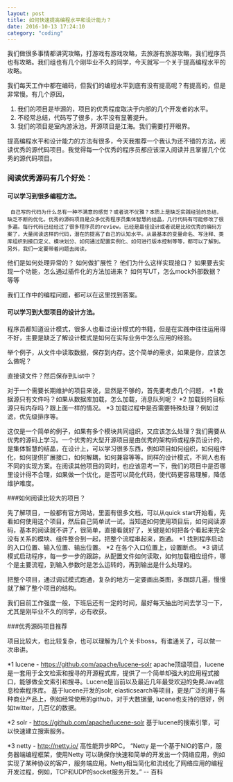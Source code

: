 ```yaml
---
layout: post
title: 如何快速提高编程水平和设计能力？
date: 2016-10-13 17:24:10
category: "coding"
---
```


我们做很多事情都讲究攻略，打游戏有游戏攻略，去旅游有旅游攻略，我们程序员也有攻略。我们组也有几个刚毕业不久的同学，今天就写一个关于提高编程水平的攻略。

我们每天工作中都在编码，但我们的编程水平到底有没有提高呢？有提高的，但是非常慢。有几个原因，

1. 我们的项目是毕源的，项目的优秀程度取决于内部的几个开发者的水平。
2. 不经常总结，代码写了很多，水平没有显著提升。
3. 我们的项目是室内游泳池，开源项目是江海。我们需要打开眼界。

提高编程水平和设计能力的方法有很多，今天我推荐一个我认为还不错的方法，阅读优秀的源代码项目。我觉得每一个优秀的程序员都应该深入阅读并且掌握几个优秀的源代码项目。

### 阅读优秀源码有几个好处：

#### 可以学习到很多编程方法。

     自己写的代码为什么总有一种不满意的感觉？或者说不优雅？本质上是缺乏实践经验的总结，缺乏不断的优化。优秀的源码项目是众多优秀程序员集体智慧的结晶，几行代码有可能修改了很多遍。每行代码已经经过了很多程序员的review，已经是最佳设计或者说是比较优秀的编码方案了，大量阅读这样的代码，潜在的提高了自己的认知水平。从最基本的变量命名、写注释、类库组织到接口定义、模块划分、如何通过配置实例化、如何进行版本控制等等，都可以了解到。另外，我们一定要带着问题去阅读，
他们是如何处理异常的？
如何做扩展性？
他们为什么这样实现接口？
如果要去实现一个功能，怎么通过插件化的方法加进来？
如何写UT，怎么mock外部数据？
等等

我们工作中的编程问题，都可以在这里找到答案。

#### 可以学习到大型项目的设计方法。

程序员都知道设计模式，很多人也看过设计模式的书籍，但是在实践中往往运用得不好，主要是缺乏了解设计模式是如何在实际业务中怎么应用的经验。

举个例子，从文件中读取数据，保存到内存。这个简单的需求，如果是你，应该怎么做呢？

直接读文件？然后保存到List中？

对于一个需要长期维护的项目来说，显然是不够的，首先要考虑几个问题，
*1 数据源只有文件吗？如果从数据库加载，怎么加载，消息队列呢？
*2 加载到的目标源只有内存吗？跟上面一样的情况。
*3 加载过程中是否需要特殊处理？例如过滤，优先级排序等。

这仅是一个简单的例子，如果有多个模块共同组织，又应该怎么处理？我们需要从优秀的源码上学习。一个优秀的大型开源项目是由优秀的架构师或程序员设计的，是集体智慧的结晶，在设计上，可以学习很多东西，例如项目如何组织，如何组件化，如何提供扩展接口，如何解耦，如何兼容等等。同样的设计模式，不同人也有不同的实现方案。在阅读其他项目的同时，也应该思考一下，我们的项目中是否哪里设计得不合理，如果做一个优化，是否可以简化代码，使代码更容易理解，降低维护难度。


###如何阅读比较大的项目？

先了解项目，一般都有官方网站，里面有很多文档，可以从quick start开始看，先看如何使用这个项目，然后自己简单试一试。当知道如何使用项目后，如何阅读源码，基本的阅读就不讲了，很简单，直接看就好了，关键是如何把各个看起来完全没有关系的模块、组件整合到一起，把整个流程串起来，跑通。
*1 找到程序启动的入口位置、输入位置、输出位置。
*2 在各个入口位置上，设置断点。
*3 调试模式启动程序，每一步一步的跟踪，从配置文件如何读取，如何加载相应组件，哪个是主要流程，到输入参数时是怎么运转的，再到输出是什么处理的。

把整个项目，通过调试模式跑通，复杂的地方一定要画出类图，多跟踪几遍，慢慢就了解了整个项目的结构。


我们目前工作强度一般，下班后还有一定的时间，最好每天抽出时间去学习一下，尤其是刚毕业不久的同学，必有收获。


 
###优秀源码项目推荐

项目比较大，也比较复杂，也可以理解为几个关卡boss，有谁通关了，可以做一次串讲。

*1 lucene - https://github.com/apache/lucene-solr
apache顶级项目，lucene是一套用于全文检索和搜寻的开源程式库，提供了一个简单却强大的应用程式接口，能够做全文索引和搜寻。Lucene是当前以及最近几年最受欢迎的免费Java信息检索程序库。
基于lucene开发的solr, elasticsearch等项目，更是广泛的用于各种商业产品上，例如经常使用的github，对于大数据量, lucene也支持的很好，例如twitter，几百亿的数据。

*2 solr - https://github.com/apache/lucene-solr
基于lucene的搜索引擎，可以快速建立搜索服务。

*3 netty - http://netty.io/
高性能异步RPC。
“Netty 是一个基于NIO的客户，服务器端编程框架，使用Netty 可以确保你快速和简单的开发出一个网络应用，例如实现了某种协议的客户，服务端应用。Netty相当简化和流线化了网络应用的编程开发过程，例如，TCP和UDP的socket服务开发。” -- 百科
